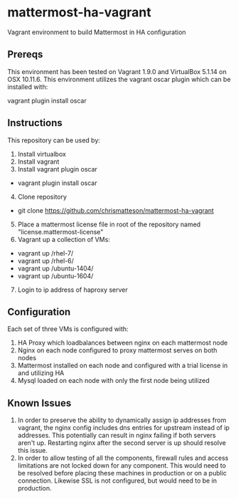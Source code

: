 # mattermost-ha-vagrant
Vagrant environment to build Mattermost in HA configuration

## Prereqs
This environment has been tested on Vagrant 1.9.0 and VirtualBox 5.1.14 on OSX 10.11.6. This environment utilizes the vagrant oscar plugin which can be installed with:

vagrant plugin install oscar

## Instructions
This repository can be used by:

1) Install virtualbox
2) Install vagrant
3) Install vagrant plugin oscar
 - vagrant plugin install oscar
4) Clone repository
 - git clone https://github.com/chrismatteson/mattermost-ha-vagrant
5) Place a mattermost license file in root of the repository named "license.mattermost-license"
6) Vagrant up a collection of VMs:
 - vagrant up /rhel-7/
 - vagrant up /rhel-6/
 - vagrant up /ubuntu-1404/
 - vagrant up /ubuntu-1604/
7) Login to ip address of haproxy server

## Configuration
Each set of three VMs is configured with:
1) HA Proxy which loadbalances between nginx on each mattermost node
2) Nginx on each node configured to proxy mattermost serves on both nodes
3) Mattermost installed on each node and configured with a trial license in and utilizing HA
4) Mysql loaded on each node with only the first node being utilized

## Known Issues
1. In order to preserve the ability to dynamically assign ip addresses from vagrant, the nginx config includes dns entries for upstream instead of ip addresses. This potentially can result in nginx failing if both servers aren't up. Restarting nginx after the second server is up should resolve this issue.
2. In order to allow testing of all the components, firewall rules and access limitations are not locked down for any component. This would need to be resolved before placing these machines in production or on a public connection. Likewise SSL is not configured, but would need to be in production.
